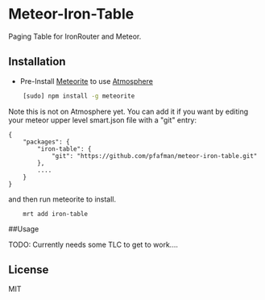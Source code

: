 Meteor-Iron-Table
====================

Paging Table for IronRouter and Meteor.

## Installation

* Pre-Install [Meteorite](https://github.com/oortcloud/meteorite) to use [Atmosphere](https://atmosphere.meteor.com)

```sh
    [sudo] npm install -g meteorite
```

Note this is not on Atmosphere yet.  You can add it if you want by editing your meteor upper level smart.json file with a "git" entry:

```
{
    "packages": {
        "iron-table": {
            "git": "https://github.com/pfafman/meteor-iron-table.git"
        },
        ....
    }
}
```
and then run meteorite to install.

```
    mrt add iron-table
```

##Usage

TODO:  Currently needs some TLC to get to work....


## License

MIT